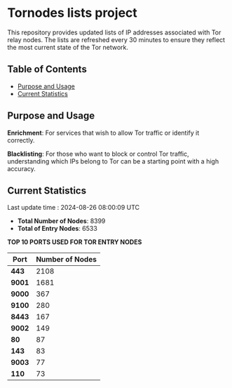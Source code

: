 # Tornodes lists project

This repository provides updated lists of IP addresses associated with Tor relay nodes. The lists are refreshed every 30 minutes to ensure they reflect the most current state of the Tor network.

## Table of Contents

- [Purpose and Usage](#purpose-and-usage)
- [Current Statistics](#current-statistics)


## Purpose and Usage

**Enrichment**: For services that wish to allow Tor traffic or identify it correctly.

**Blacklisting**: For those who want to block or control Tor traffic, understanding which IPs belong to Tor can be a starting point with a high accuracy.

## Current Statistics

Last update time : 2024-08-26 08:00:09 UTC

- **Total Number of Nodes**: 8399
- **Total of Entry Nodes**: 6533

**TOP 10 PORTS USED FOR TOR ENTRY NODES**

| **Port** | **Number of Nodes** |
|------|-----------------|
| **443**   | 2108  |
| **9001**   | 1681  |
| **9000**   | 367  |
| **9100**   | 280  |
| **8443**   | 167  |
| **9002**   | 149  |
| **80**   | 87  |
| **143**   | 83  |
| **9003**   | 77  |
| **110**   | 73  |

